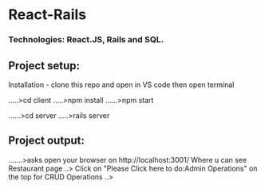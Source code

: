 # React-Rails

### Technologies: React.JS, Rails and SQL.

## Project setup:  

Installation - clone this repo and open in VS code then open terminal

.....>cd client .....>npm install ......>npm start

 ......>cd server .....>rails server

 ## Project output:

.......>asks open your browser on http://localhost:3001/ Where u can see Restaurant page
..> Click on "Please Click here to do:Admin Operations" on the top for CRUD Operations
..> 